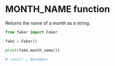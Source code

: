 # **MONTH_NAME** function

Returns the name of a month as a string.

```py
from faker import Faker

fake = Faker()

print(fake.month_name())

# result : November
```
